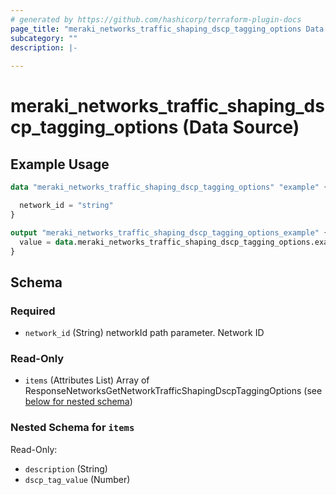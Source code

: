 ```yaml
---
# generated by https://github.com/hashicorp/terraform-plugin-docs
page_title: "meraki_networks_traffic_shaping_dscp_tagging_options Data Source - terraform-provider-meraki"
subcategory: ""
description: |-
  
---
```


# meraki_networks_traffic_shaping_dscp_tagging_options (Data Source)



## Example Usage

```terraform
data "meraki_networks_traffic_shaping_dscp_tagging_options" "example" {

  network_id = "string"
}

output "meraki_networks_traffic_shaping_dscp_tagging_options_example" {
  value = data.meraki_networks_traffic_shaping_dscp_tagging_options.example.items
}
```

<!-- schema generated by tfplugindocs -->
## Schema

### Required

- `network_id` (String) networkId path parameter. Network ID

### Read-Only

- `items` (Attributes List) Array of ResponseNetworksGetNetworkTrafficShapingDscpTaggingOptions (see [below for nested schema](#nestedatt--items))

<a id="nestedatt--items"></a>
### Nested Schema for `items`

Read-Only:

- `description` (String)
- `dscp_tag_value` (Number)
